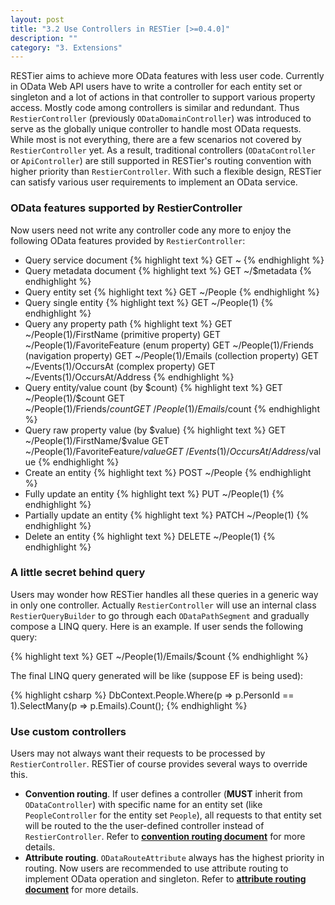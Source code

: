 ```yaml
---
layout: post
title: "3.2 Use Controllers in RESTier [>=0.4.0]"
description: ""
category: "3. Extensions"
---
```


RESTier aims to achieve more OData features with less user code. Currently in OData Web API users have to write a controller for each entity set or singleton and a lot of actions in that controller to support various property access. Mostly code among controllers is similar and redundant. Thus `RestierController` (previously `ODataDomainController`) was introduced to serve as the globally unique controller to handle most OData requests. While most is not everything, there are a few scenarios not covered by `RestierController` yet. As a result, traditional controllers (`ODataController` or `ApiController`) are still supported in RESTier's routing convention with higher priority than `RestierController`. With such a flexible design, RESTier can satisfy various user requirements to implement an OData service.

### OData features supported by RestierController
Now users need not write any controller code any more to enjoy the following OData features provided by `RestierController`:

 - Query service document
{% highlight text %}
GET ~
{% endhighlight %}
 - Query metadata document
{% highlight text %}
GET ~/$metadata
{% endhighlight %}
 - Query entity set
{% highlight text %}
GET ~/People
{% endhighlight %}
 - Query single entity
{% highlight text %}
GET ~/People(1)
{% endhighlight %}
 - Query any property path
{% highlight text %}
GET ~/People(1)/FirstName (primitive property)
GET ~/People(1)/FavoriteFeature (enum property)
GET ~/People(1)/Friends (navigation property)
GET ~/People(1)/Emails (collection property)
GET ~/Events(1)/OccursAt (complex property)
GET ~/Events(1)/OccursAt/Address
{% endhighlight %}
 - Query entity/value count (by $count)
{% highlight text %}
GET ~/People(1)/$count
GET ~/People(1)/Friends/$count
GET ~/People(1)/Emails/$count
{% endhighlight %}
 - Query raw property value (by $value)
{% highlight text %}
GET ~/People(1)/FirstName/$value
GET ~/People(1)/FavoriteFeature/$value
GET ~/Events(1)/OccursAt/Address/$value
{% endhighlight %}
 - Create an entity
{% highlight text %}
POST ~/People
{% endhighlight %}
 - Fully update an entity
{% highlight text %}
PUT ~/People(1)
{% endhighlight %}
 - Partially update an entity
{% highlight text %}
PATCH ~/People(1)
{% endhighlight %}
 - Delete an entity
{% highlight text %}
DELETE ~/People(1)
{% endhighlight %}

### A little secret behind query
Users may wonder how RESTier handles all these queries in a generic way in only one controller. Actually `RestierController` will use an internal class `RestierQueryBuilder` to go through each `ODataPathSegment` and gradually compose a LINQ query. Here is an example. If user sends the following query:

{% highlight text %}
GET ~/People(1)/Emails/$count
{% endhighlight %}

The final LINQ query generated will be like (suppose EF is being used):

{% highlight csharp %}
DbContext.People.Where<Person>(p => p.PersonId == 1).SelectMany<string>(p => p.Emails).Count();
{% endhighlight %}

### Use custom controllers
Users may not always want their requests to be processed by `RestierController`. RESTier of course provides several ways to override this.

 - **Convention routing**. If user defines a controller (**MUST** inherit from `ODataController`) with specific name for an entity set (like `PeopleController` for the entity set `People`), all requests to that entity set will be routed to the the user-defined controller instead of `RestierController`. Refer to **[convention routing document](http://odata.github.io/WebApi/#03-02-built-in-routing-conventions)** for more details.
 - **Attribute routing**. `ODataRouteAttribute` always has the highest priority in routing. Now users are recommended to use attribute routing to implement OData operation and singleton. Refer to **[attribute routing document](http://odata.github.io/WebApi/#03-03-attrribute-routing)** for more details.